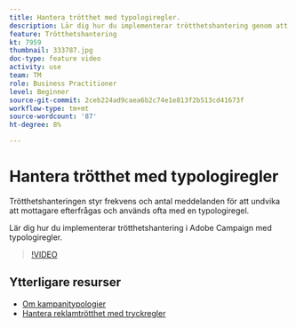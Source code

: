 ```yaml
---
title: Hantera trötthet med typologiregler.
description: Lär dig hur du implementerar trötthetshantering genom att tillämpa typologiregler.
feature: Trötthetshantering
kt: 7959
thumbnail: 333787.jpg
doc-type: feature video
activity: use
team: TM
role: Business Practitioner
level: Beginner
source-git-commit: 2ceb224ad9caea6b2c74e1e813f2b513cd41673f
workflow-type: tm+mt
source-wordcount: '87'
ht-degree: 8%

---
```



# Hantera trötthet med typologiregler

Trötthetshanteringen styr frekvens och antal meddelanden för att undvika att mottagare efterfrågas och används ofta med en typologiregel.

Lär dig hur du implementerar trötthetshantering i Adobe Campaign med typologiregler.

>[!VIDEO](https://video.tv.adobe.com/v/333787?quality=12)

## Ytterligare resurser

* [Om kampanjtypologier](https://experienceleague.adobe.com/docs/campaign-classic/using/orchestrating-campaigns/campaign-optimization/about-campaign-typologies.html?lang=en)
* [Hantera reklamtrötthet med tryckregler](https://experienceleague.adobe.com/docs/campaign-classic/using/orchestrating-campaigns/campaign-optimization/pressure-rules.html?lang=en)
